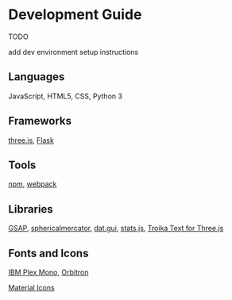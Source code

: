# Development Guide

TODO

add dev environment setup instructions

## Languages

JavaScript, HTML5, CSS, Python 3

## Frameworks

[three.js](https://threejs.org/), [Flask](https://flask.palletsprojects.com/)

## Tools

[npm](https://www.npmjs.com/), [webpack](https://webpack.js.org/)

## Libraries

[GSAP](https://greensock.com/gsap/), [sphericalmercator](https://github.com/mapbox/sphericalmercator), [dat.gui](https://github.com/dataarts/dat.gui), [stats.js](https://github.com/mrdoob/stats.js/), [Troika Text for Three.js](https://protectwise.github.io/troika/troika-three-text/)

## Fonts and Icons

[IBM Plex Mono](https://fonts.google.com/specimen/IBM+Plex+Mono), [Orbitron](https://fonts.google.com/specimen/Orbitron)

[Material Icons](https://fonts.google.com/icons)
